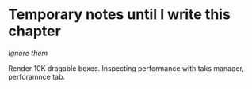 # Temporary notes until I write this chapter
*Ignore them*

Render 10K dragable boxes.
Inspecting performance with taks manager, perforamnce tab.
